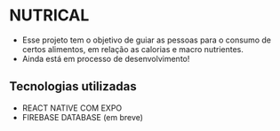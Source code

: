 # NUTRICAL

- Esse projeto tem o objetivo de guiar as pessoas para o consumo de certos alimentos, em relação as calorias e macro nutrientes.
- Ainda está em processo de desenvolvimento! 

## Tecnologias utilizadas

- REACT NATIVE COM EXPO
- FIREBASE DATABASE (em breve)
